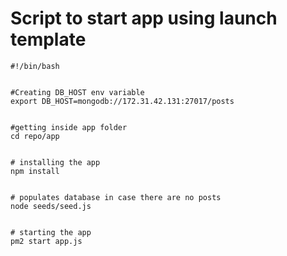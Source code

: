 # Script to start app using launch template

```
#!/bin/bash


#Creating DB_HOST env variable
export DB_HOST=mongodb://172.31.42.131:27017/posts


#getting inside app folder
cd repo/app


# installing the app
npm install


# populates database in case there are no posts
node seeds/seed.js


# starting the app
pm2 start app.js  

```